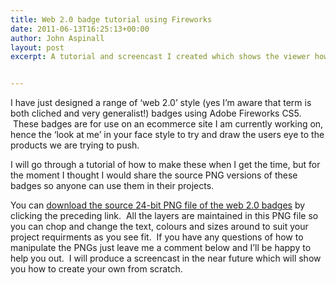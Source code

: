 ```yaml
---
title: Web 2.0 badge tutorial using Fireworks
date: 2011-06-13T16:25:13+00:00
author: John Aspinall
layout: post
excerpt: A tutorial and screencast I created which shows the viewer how to create a web 2.0 style badge. 


---  
```


I have just designed a range of &#8216;web 2.0&#8217; style (yes I&#8217;m aware that term is both cliched and very generalist!) badges using Adobe Fireworks CS5.  These badges are for use on an ecommerce site I am currently working on, hence the &#8216;look at me&#8217; in your face style to try and draw the users eye to the products we are trying to push.

I will go through a tutorial of how to make these when I get the time, but for the moment I thought I would share the source PNG versions of these badges so anyone can use them in their projects.

You can [download the source 24-bit PNG file of the web 2.0 badges](http://johnaspinall.co.uk/wp-content/uploads/2011/06/web-badges2.0.png "Free web 2.0 badges") by clicking the preceding link.  All the layers are maintained in this PNG file so you can chop and change the text, colours and sizes around to suit your project requirments as you see fit.  If you have any questions of how to manipulate the PNGs just leave me a comment below and I&#8217;ll be happy to help you out.  I will produce a screencast in the near future which will show you how to create your own from scratch.